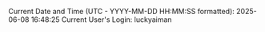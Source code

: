 Current Date and Time (UTC - YYYY-MM-DD HH:MM:SS formatted): 2025-06-08 16:48:25
Current User's Login: luckyaiman

